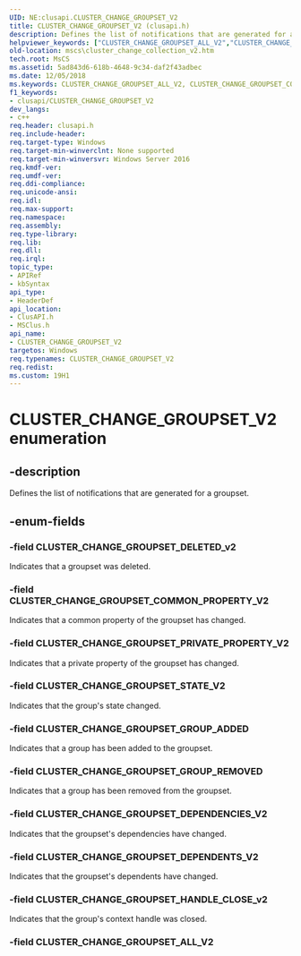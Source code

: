 ```yaml
---
UID: NE:clusapi.CLUSTER_CHANGE_GROUPSET_V2
title: CLUSTER_CHANGE_GROUPSET_V2 (clusapi.h)
description: Defines the list of notifications that are generated for a groupset.
helpviewer_keywords: ["CLUSTER_CHANGE_GROUPSET_ALL_V2","CLUSTER_CHANGE_GROUPSET_COMMON_PROPERTY_V2","CLUSTER_CHANGE_GROUPSET_DELETED_v2","CLUSTER_CHANGE_GROUPSET_DEPENDENCIES_V2","CLUSTER_CHANGE_GROUPSET_DEPENDENTS_V2","CLUSTER_CHANGE_GROUPSET_GROUP_ADDED","CLUSTER_CHANGE_GROUPSET_GROUP_REMOVED","CLUSTER_CHANGE_GROUPSET_HANDLE_CLOSE_v2","CLUSTER_CHANGE_GROUPSET_PRIVATE_PROPERTY_V2","CLUSTER_CHANGE_GROUPSET_STATE_V2","CLUSTER_CHANGE_GROUPSET_V2","CLUSTER_CHANGE_GROUPSET_V2 enumeration [Failover Cluster]","clusapi/CLUSTER_CHANGE_GROUPSET_ALL_V2","clusapi/CLUSTER_CHANGE_GROUPSET_COMMON_PROPERTY_V2","clusapi/CLUSTER_CHANGE_GROUPSET_DELETED_v2","clusapi/CLUSTER_CHANGE_GROUPSET_DEPENDENCIES_V2","clusapi/CLUSTER_CHANGE_GROUPSET_DEPENDENTS_V2","clusapi/CLUSTER_CHANGE_GROUPSET_GROUP_ADDED","clusapi/CLUSTER_CHANGE_GROUPSET_GROUP_REMOVED","clusapi/CLUSTER_CHANGE_GROUPSET_HANDLE_CLOSE_v2","clusapi/CLUSTER_CHANGE_GROUPSET_PRIVATE_PROPERTY_V2","clusapi/CLUSTER_CHANGE_GROUPSET_STATE_V2","clusapi/CLUSTER_CHANGE_GROUPSET_V2","msclus/CLUSTER_CHANGE_GROUPSET_ALL_V2","msclus/CLUSTER_CHANGE_GROUPSET_COMMON_PROPERTY_V2","msclus/CLUSTER_CHANGE_GROUPSET_DELETED_v2","msclus/CLUSTER_CHANGE_GROUPSET_DEPENDENCIES_V2","msclus/CLUSTER_CHANGE_GROUPSET_DEPENDENTS_V2","msclus/CLUSTER_CHANGE_GROUPSET_GROUP_ADDED","msclus/CLUSTER_CHANGE_GROUPSET_GROUP_REMOVED","msclus/CLUSTER_CHANGE_GROUPSET_HANDLE_CLOSE_v2","msclus/CLUSTER_CHANGE_GROUPSET_PRIVATE_PROPERTY_V2","msclus/CLUSTER_CHANGE_GROUPSET_STATE_V2","msclus/CLUSTER_CHANGE_GROUPSET_V2","mscs.cluster_change_collection_v2"]
old-location: mscs\cluster_change_collection_v2.htm
tech.root: MsCS
ms.assetid: 5ad843d6-618b-4648-9c34-daf2f43adbec
ms.date: 12/05/2018
ms.keywords: CLUSTER_CHANGE_GROUPSET_ALL_V2, CLUSTER_CHANGE_GROUPSET_COMMON_PROPERTY_V2, CLUSTER_CHANGE_GROUPSET_DELETED_v2, CLUSTER_CHANGE_GROUPSET_DEPENDENCIES_V2, CLUSTER_CHANGE_GROUPSET_DEPENDENTS_V2, CLUSTER_CHANGE_GROUPSET_GROUP_ADDED, CLUSTER_CHANGE_GROUPSET_GROUP_REMOVED, CLUSTER_CHANGE_GROUPSET_HANDLE_CLOSE_v2, CLUSTER_CHANGE_GROUPSET_PRIVATE_PROPERTY_V2, CLUSTER_CHANGE_GROUPSET_STATE_V2, CLUSTER_CHANGE_GROUPSET_V2, CLUSTER_CHANGE_GROUPSET_V2 enumeration [Failover Cluster], clusapi/CLUSTER_CHANGE_GROUPSET_ALL_V2, clusapi/CLUSTER_CHANGE_GROUPSET_COMMON_PROPERTY_V2, clusapi/CLUSTER_CHANGE_GROUPSET_DELETED_v2, clusapi/CLUSTER_CHANGE_GROUPSET_DEPENDENCIES_V2, clusapi/CLUSTER_CHANGE_GROUPSET_DEPENDENTS_V2, clusapi/CLUSTER_CHANGE_GROUPSET_GROUP_ADDED, clusapi/CLUSTER_CHANGE_GROUPSET_GROUP_REMOVED, clusapi/CLUSTER_CHANGE_GROUPSET_HANDLE_CLOSE_v2, clusapi/CLUSTER_CHANGE_GROUPSET_PRIVATE_PROPERTY_V2, clusapi/CLUSTER_CHANGE_GROUPSET_STATE_V2, clusapi/CLUSTER_CHANGE_GROUPSET_V2, msclus/CLUSTER_CHANGE_GROUPSET_ALL_V2, msclus/CLUSTER_CHANGE_GROUPSET_COMMON_PROPERTY_V2, msclus/CLUSTER_CHANGE_GROUPSET_DELETED_v2, msclus/CLUSTER_CHANGE_GROUPSET_DEPENDENCIES_V2, msclus/CLUSTER_CHANGE_GROUPSET_DEPENDENTS_V2, msclus/CLUSTER_CHANGE_GROUPSET_GROUP_ADDED, msclus/CLUSTER_CHANGE_GROUPSET_GROUP_REMOVED, msclus/CLUSTER_CHANGE_GROUPSET_HANDLE_CLOSE_v2, msclus/CLUSTER_CHANGE_GROUPSET_PRIVATE_PROPERTY_V2, msclus/CLUSTER_CHANGE_GROUPSET_STATE_V2, msclus/CLUSTER_CHANGE_GROUPSET_V2, mscs.cluster_change_collection_v2
f1_keywords:
- clusapi/CLUSTER_CHANGE_GROUPSET_V2
dev_langs:
- c++
req.header: clusapi.h
req.include-header: 
req.target-type: Windows
req.target-min-winverclnt: None supported
req.target-min-winversvr: Windows Server 2016
req.kmdf-ver: 
req.umdf-ver: 
req.ddi-compliance: 
req.unicode-ansi: 
req.idl: 
req.max-support: 
req.namespace: 
req.assembly: 
req.type-library: 
req.lib: 
req.dll: 
req.irql: 
topic_type:
- APIRef
- kbSyntax
api_type:
- HeaderDef
api_location:
- ClusAPI.h
- MSClus.h
api_name:
- CLUSTER_CHANGE_GROUPSET_V2
targetos: Windows
req.typenames: CLUSTER_CHANGE_GROUPSET_V2
req.redist: 
ms.custom: 19H1
---
```


# CLUSTER_CHANGE_GROUPSET_V2 enumeration


## -description


Defines the list of notifications that are generated for a groupset.


## -enum-fields




### -field CLUSTER_CHANGE_GROUPSET_DELETED_v2

Indicates that a groupset was deleted.


### -field CLUSTER_CHANGE_GROUPSET_COMMON_PROPERTY_V2

Indicates that a common property of the groupset has changed.


### -field CLUSTER_CHANGE_GROUPSET_PRIVATE_PROPERTY_V2

Indicates that a private property of the groupset has changed.


### -field CLUSTER_CHANGE_GROUPSET_STATE_V2

Indicates that the group's state changed.


### -field CLUSTER_CHANGE_GROUPSET_GROUP_ADDED

Indicates that a group has been added to the groupset.


### -field CLUSTER_CHANGE_GROUPSET_GROUP_REMOVED

Indicates that a group has been removed from the groupset.


### -field CLUSTER_CHANGE_GROUPSET_DEPENDENCIES_V2

Indicates that the groupset's dependencies have changed.


### -field CLUSTER_CHANGE_GROUPSET_DEPENDENTS_V2

Indicates that the groupset's dependents have changed.


### -field CLUSTER_CHANGE_GROUPSET_HANDLE_CLOSE_v2

Indicates that the group's context handle was closed.


### -field CLUSTER_CHANGE_GROUPSET_ALL_V2

